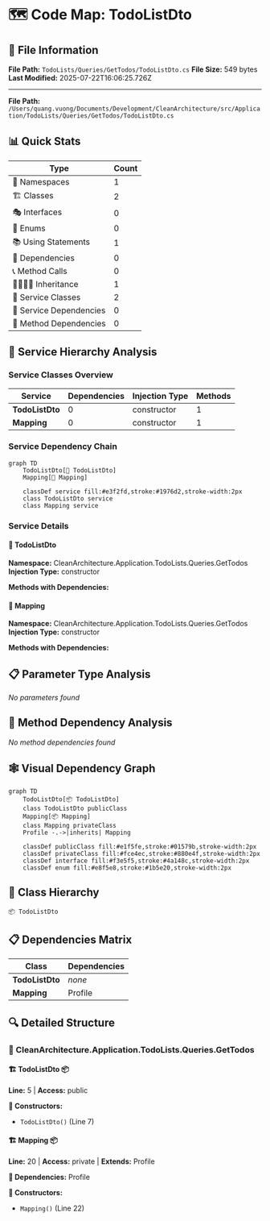 # 🗺️ Code Map: TodoListDto

## 📁 File Information

**File Path:** `TodoLists/Queries/GetTodos/TodoListDto.cs`
**File Size:** 549 bytes
**Last Modified:** 2025-07-22T16:06:25.726Z

---


**File Path:** `/Users/quang.vuong/Documents/Development/CleanArchitecture/src/Application/TodoLists/Queries/GetTodos/TodoListDto.cs`

## 📊 Quick Stats

| Type | Count |
|------|-------|
| 📁 Namespaces | 1 |
| 🏗️ Classes | 2 |
| 🎭 Interfaces | 0 |
| 📝 Enums | 0 |
| 📚 Using Statements | 1 |
| 🔗 Dependencies | 0 |
| 📞 Method Calls | 0 |
| 👨‍👩‍👧‍👦 Inheritance | 1 |
| 🔧 Service Classes | 2 |
| 💉 Service Dependencies | 0 |
| 🎯 Method Dependencies | 0 |

## 🔧 Service Hierarchy Analysis

### Service Classes Overview

| Service | Dependencies | Injection Type | Methods |
|---------|--------------|----------------|---------|
| **TodoListDto** | 0 | constructor | 1 |
| **Mapping** | 0 | constructor | 1 |

### Service Dependency Chain

```mermaid
graph TD
    TodoListDto[🔧 TodoListDto]
    Mapping[🔧 Mapping]

    classDef service fill:#e3f2fd,stroke:#1976d2,stroke-width:2px
    class TodoListDto service
    class Mapping service
```

### Service Details

#### 🔧 TodoListDto

**Namespace:** CleanArchitecture.Application.TodoLists.Queries.GetTodos
**Injection Type:** constructor

**Methods with Dependencies:**

#### 🔧 Mapping

**Namespace:** CleanArchitecture.Application.TodoLists.Queries.GetTodos
**Injection Type:** constructor

**Methods with Dependencies:**

## 📋 Parameter Type Analysis

*No parameters found*

## 🎯 Method Dependency Analysis

*No method dependencies found*

## 🕸️ Visual Dependency Graph

```mermaid
graph TD
    TodoListDto[📦 TodoListDto]
    class TodoListDto publicClass
    Mapping[📦 Mapping]
    class Mapping privateClass
    Profile -.->|inherits| Mapping

    classDef publicClass fill:#e1f5fe,stroke:#01579b,stroke-width:2px
    classDef privateClass fill:#fce4ec,stroke:#880e4f,stroke-width:2px
    classDef interface fill:#f3e5f5,stroke:#4a148c,stroke-width:2px
    classDef enum fill:#e8f5e8,stroke:#1b5e20,stroke-width:2px
```

## 🌳 Class Hierarchy

```
📦 TodoListDto
```

## 📋 Dependencies Matrix

| Class | Dependencies |
|-------|---------------|
| **TodoListDto** | _none_ |
| **Mapping** | Profile |

## 🔍 Detailed Structure

### 📁 CleanArchitecture.Application.TodoLists.Queries.GetTodos

#### 🏗️ TodoListDto 📦

**Line:** 5 | **Access:** public

**🔧 Constructors:**
- `TodoListDto()` (Line 7)

#### 🏗️ Mapping 📦

**Line:** 20 | **Access:** private | **Extends:** Profile

**🔗 Dependencies:** Profile

**🔧 Constructors:**
- `Mapping()` (Line 22)

